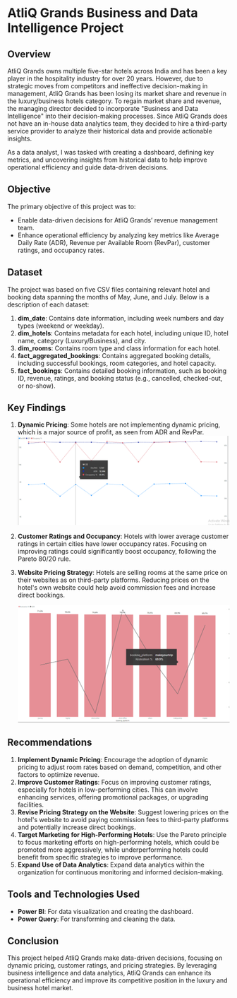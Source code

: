 # AtliQ Grands Business and Data Intelligence Project

## Overview
AtliQ Grands owns multiple five-star hotels across India and has been a key player in the hospitality industry for over 20 years. However, due to strategic moves from competitors and ineffective decision-making in management, AtliQ Grands has been losing its market share and revenue in the luxury/business hotels category. To regain market share and revenue, the managing director decided to incorporate "Business and Data Intelligence" into their decision-making processes. Since AtliQ Grands does not have an in-house data analytics team, they decided to hire a third-party service provider to analyze their historical data and provide actionable insights.

As a data analyst, I was tasked with creating a dashboard, defining key metrics, and uncovering insights from historical data to help improve operational efficiency and guide data-driven decisions.

## Objective
The primary objective of this project was to:
- Enable data-driven decisions for AtliQ Grands’ revenue management team.
- Enhance operational efficiency by analyzing key metrics like Average Daily Rate (ADR), Revenue per Available Room (RevPar), customer ratings, and occupancy rates.

## Dataset
The project was based on five CSV files containing relevant hotel and booking data spanning the months of May, June, and July. Below is a description of each dataset:

1. **dim_date**: Contains date information, including week numbers and day types (weekend or weekday).
2. **dim_hotels**: Contains metadata for each hotel, including unique ID, hotel name, category (Luxury/Business), and city.
3. **dim_rooms**: Contains room type and class information for each hotel.
4. **fact_aggregated_bookings**: Contains aggregated booking details, including successful bookings, room categories, and hotel capacity.
5. **fact_bookings**: Contains detailed booking information, such as booking ID, revenue, ratings, and booking status (e.g., cancelled, checked-out, or no-show).

## Key Findings
1. **Dynamic Pricing**: Some hotels are not implementing dynamic pricing, which is a major source of profit, as seen from ADR and RevPar.
   ![Image 1](https://github.com/d-sutariya/AtliQ-Grands-Business-and-Data-Intelligence-Project/blob/main/images/Screenshot%20(162).png)
   
3. **Customer Ratings and Occupancy**: Hotels with lower average customer ratings in certain cities have lower occupancy rates. Focusing on improving ratings could significantly boost occupancy, following the Pareto 80/20 rule.
   
5. **Website Pricing Strategy**: Hotels are selling rooms at the same price on their websites as on third-party platforms. Reducing prices on the hotel's own website could help avoid commission fees and increase direct bookings.

   ![image 2](https://github.com/d-sutariya/AtliQ-Grands-Business-and-Data-Intelligence-Project/blob/main/images/Screenshot%20(163).png)

## Recommendations
1. **Implement Dynamic Pricing**: Encourage the adoption of dynamic pricing to adjust room rates based on demand, competition, and other factors to optimize revenue.
2. **Improve Customer Ratings**: Focus on improving customer ratings, especially for hotels in low-performing cities. This can involve enhancing services, offering promotional packages, or upgrading facilities.
3. **Revise Pricing Strategy on the Website**: Suggest lowering prices on the hotel's website to avoid paying commission fees to third-party platforms and potentially increase direct bookings.
4. **Target Marketing for High-Performing Hotels**: Use the Pareto principle to focus marketing efforts on high-performing hotels, which could be promoted more aggressively, while underperforming hotels could benefit from specific strategies to improve performance.
5. **Expand Use of Data Analytics**: Expand data analytics within the organization for continuous monitoring and informed decision-making.

## Tools and Technologies Used
- **Power BI**: For data visualization and creating the dashboard.
- **Power Query**: For transforming and cleaning the data.


## Conclusion
This project helped AtliQ Grands make data-driven decisions, focusing on dynamic pricing, customer ratings, and pricing strategies. By leveraging business intelligence and data analytics, AtliQ Grands can enhance its operational efficiency and improve its competitive position in the luxury and business hotel market.
